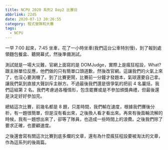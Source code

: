 ```yaml
---
title: NCPU 2020 系列2 Day2 比賽日
abbrlink: 22d5
date: 2020-07-13 20:26:55
category: 程式營隊和大賽
tags:
  - NCPU
---
```

一早 7:00 起來，7:45 坐車，花了一小時坐車(我們這台公車特別慢)，到了報到處領麵包餐盒、聽開幕式，然後準備測試。
<!-- more -->

測試就是一場大災難，官網上面寫的是 DOMJudge，實際上是瘋狂程設，What?跟主辦單位反應，他們做的只有簡單口頭道歉，然後改官網。這讓我們的火氣上來了，也沒心要測機了。到了比賽更鬧，比賽前一分鐘才發題本，氣球還要自己拿。讓我們氣到直接大聲訓斥主辦方。不過最後我們還是很爭氣的把前 4 名曩括，我們這組第 2 名。我們考慮過各種情形，包含罷賽或是不參加頒獎典禮，但最後還是決定好好參加完。

總結這次比賽，前幾名都是 8 題，只差時間，我們輸在速度，根據我們賽後分析，有一題很簡單，但是沒有看出來，之後換人看才看出來。再來有後面輪流解的時候，我有一題想出來了，卻等了隊員，也造成一些時間上的浪費。之後我們除了要求正確，也要顧速度。

之後還會寫有關這次比賽到底多爛的文章，還有為什麼瘋狂程設要被淘汰的文章，作為這系列的後兩篇。